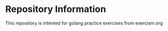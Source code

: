 # Repository Information
This repository is intented for golang practice exercises from exercism.org 
